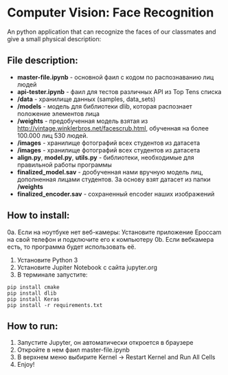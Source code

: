 # Computer Vision: Face Recognition
An python application that can recognize the faces of our classmates and give a small physical description:

## File description:
  - **master-file.ipynb** - основной фаил с кодом по распознаванию лиц людей
  - **api-tester.ipynb** - фаил для тестов различных API из Top Tens списка
  - **/data** - хранилище данных (samples, data_sets)
  - **/models** - модель для библиотеки dlib, которая распознает положение элементов лица
  - **/weights** - предобученная модель взятая из http://vintage.winklerbros.net/facescrub.html, обученная на более 100.000 лиц 530 людей.
  - **/images** - хранилище фотографий всех студентов из датасета
  - **/images** - хранилище фотографий всех студентов из датасета
  - **align.py**, **model.py**, **utils.py** - библиотеки, необходимые для правильной работы программы
  - **finalized_model.sav** - дообученная нами вручную модель лиц, дополненная лицами студентов. За основу взят датасет из папки **/weights**
  - **finalized_encoder.sav** - сохраненный encoder наших изображений
  
## How to install:
  0a. Если на ноутбуке нет веб-камеры:
    Установите приложение Epoccam на свой телефон и подключите его к компьютеру
  0b. Если вебкамера есть, то программа будет использовать её.
  
  1. Установите Python 3
  2. Установите Jupiter Notebook с сайта jupyter.org
  3. В терминале запустите:
  ```
  pip install cmake
  pip install dlib
  pip install Keras
  pip install -r requirements.txt
  ```

## How to run:
  1. Запустите Jupyter, он автоматически откроется в браузере
  2. Откройте в нем фаил master-file.ipynb
  3. В верхнем меню выбирите Kernel -> Restart Kernel and Run All Cells
  4. Enjoy!

